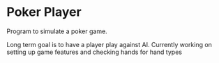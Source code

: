# Poker Player
Program to simulate a poker game.

Long term goal is to have a player play against AI. Currently working on setting up game features and checking hands for hand types
